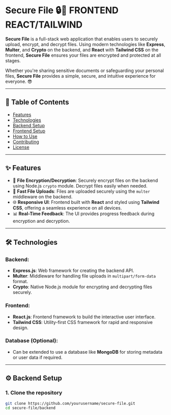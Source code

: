 # **Secure File** 🔒📂 FRONTEND REACT/TAILWIND

**Secure File** is a full-stack web application that enables users to securely upload, encrypt, and decrypt files. Using modern technologies like **Express**, **Multer**, and **Crypto** on the backend, and **React** with **Tailwind CSS** on the frontend, **Secure File** ensures your files are encrypted and protected at all stages.

Whether you're sharing sensitive documents or safeguarding your personal files, **Secure File** provides a simple, secure, and intuitive experience for everyone. 😎

---

## 📑 **Table of Contents**

- [Features](#features)
- [Technologies](#technologies)
- [Backend Setup](#backend-setup)
- [Frontend Setup](#frontend-setup)
- [How to Use](#how-to-use)
- [Contributing](#contributing)
- [License](#license)

---

## ✨ **Features**

- 🔐 **File Encryption/Decryption**: Securely encrypt files on the backend using Node.js `crypto` module. Decrypt files easily when needed.
- 🚀 **Fast File Uploads**: Files are uploaded securely using the `multer` middleware on the backend.
- 🌐 **Responsive UI**: Frontend built with **React** and styled using **Tailwind CSS**, offering a seamless experience on all devices.
- 📊 **Real-Time Feedback**: The UI provides progress feedback during encryption and decryption.

---

## 🛠️ **Technologies**

### **Backend**:
- **Express.js**: Web framework for creating the backend API.
- **Multer**: Middleware for handling file uploads in `multipart/form-data` format.
- **Crypto**: Native Node.js module for encrypting and decrypting files securely.

### **Frontend**:
- **React.js**: Frontend framework to build the interactive user interface.
- **Tailwind CSS**: Utility-first CSS framework for rapid and responsive design.

### **Database** (Optional):
- Can be extended to use a database like **MongoDB** for storing metadata or user data if required.

---

## ⚙️ **Backend Setup**

### 1. Clone the repository

```bash
git clone https://github.com/yourusername/secure-file.git
cd secure-file/backend
